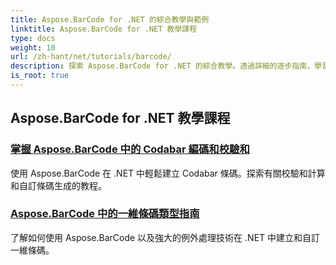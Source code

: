 ```yaml
---
title: Aspose.BarCode for .NET 的綜合教學與範例
linktitle: Aspose.BarCode for .NET 教學課程
type: docs
weight: 10
url: /zh-hant/net/tutorials/barcode/
description: 探索 Aspose.BarCode for .NET 的綜合教學。透過詳細的逐步指南，學習產生、自訂和管理條碼。
is_root: true
---
```


## Aspose.BarCode for .NET 教學課程
### [掌握 Aspose.BarCode 中的 Codabar 編碼和校驗和](./mastering-codabar-encoding-and-checksum/)
使用 Aspose.BarCode 在 .NET 中輕鬆建立 Codabar 條碼。探索有關校驗和計算和自訂條碼生成的教程。
### [Aspose.BarCode 中的一維條碼類型指南](./guide-one-dimensional-barcode-types/)
了解如何使用 Aspose.BarCode 以及強大的例外處理技術在 .NET 中建立和自訂一維條碼。